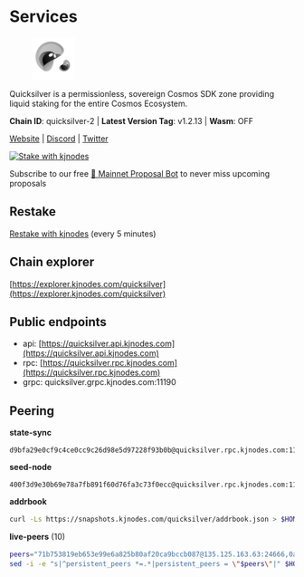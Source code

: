# Services

<figure><img src="https://raw.githubusercontent.com/kj89/cosmos-images/main/logos/quicksilver.png" alt=""><figcaption></figcaption></figure>

Quicksilver is a permissionless, sovereign Cosmos SDK zone providing liquid staking for the entire Cosmos Ecosystem.

**Chain ID**: quicksilver-2 | **Latest Version Tag**: v1.2.13 | **Wasm**: OFF

[Website](https://quicksilver.zone) | [Discord](https://discord.gg/quicksilverprotocol) | [Twitter](https://twitter.com/quicksilverzone)

[![Stake with kjnodes](https://i.ibb.co/cr44Q8j/button-stake-with-kjnodes.png)](https://restake.app/quicksilver/quickvaloper1fqfgpwdngmmay6ah7mg9y4k7ayykpzu6l3ht2m)

Subscribe to our free [🤖 Mainnet Proposal Bot](https://t.me/kjnodes_proposal_bot) to never miss upcoming proposals

## Restake

[Restake with kjnodes](https://restake.app/quicksilver/quickvaloper1fqfgpwdngmmay6ah7mg9y4k7ayykpzu6l3ht2m) (every 5 minutes)
## Chain explorer
[https://explorer.kjnodes.com/quicksilver](https://explorer.kjnodes.com/quicksilver)

## Public endpoints

* api: [https://quicksilver.api.kjnodes.com](https://quicksilver.api.kjnodes.com)
* rpc: [https://quicksilver.rpc.kjnodes.com](https://quicksilver.rpc.kjnodes.com)
* grpc: quicksilver.grpc.kjnodes.com:11190

## Peering

**state-sync**

```text
d9bfa29e0cf9c4ce0cc9c26d98e5d97228f93b0b@quicksilver.rpc.kjnodes.com:11156
```

**seed-node**

```text
400f3d9e30b69e78a7fb891f60d76fa3c73f0ecc@quicksilver.rpc.kjnodes.com:11159
```

**addrbook**
```bash
curl -Ls https://snapshots.kjnodes.com/quicksilver/addrbook.json > $HOME/.quicksilverd/config/addrbook.json
```

**live-peers** (10)
```bash
peers="71b753819eb653e99e6a825b80af20ca9bccb087@135.125.163.63:24666,0a3860f9d3c27b34910fe8660240ae55699b55c2@84.244.95.245:26656,04dcb466b6804e6a57b7f9188b90f5bdc17037c0@108.165.178.242:26654,cdd8e0e425f107d249389a5e4cea3494185d4a3a@193.70.45.106:11156,71f722098fc28c2f39026af58d539f387451ddb0@65.109.86.210:27656,b212d5740b2e11e54f56b072dc13b6134650cfb5@169.155.168.98:26656,61d96fee29a9615c208c4db72526d23b45094cb4@65.108.195.30:36656,a87f48e433160970318d181bb69c378f4564cd2d@107.155.67.202:26736,d9bfa29e0cf9c4ce0cc9c26d98e5d97228f93b0b@65.109.88.38:11156,12c30eb58feceb7453569767b8b3fbd3b5918777@85.10.198.171:26601"
sed -i -e "s|^persistent_peers *=.*|persistent_peers = \"$peers\"|" $HOME/.quicksilverd/config/config.toml
```
